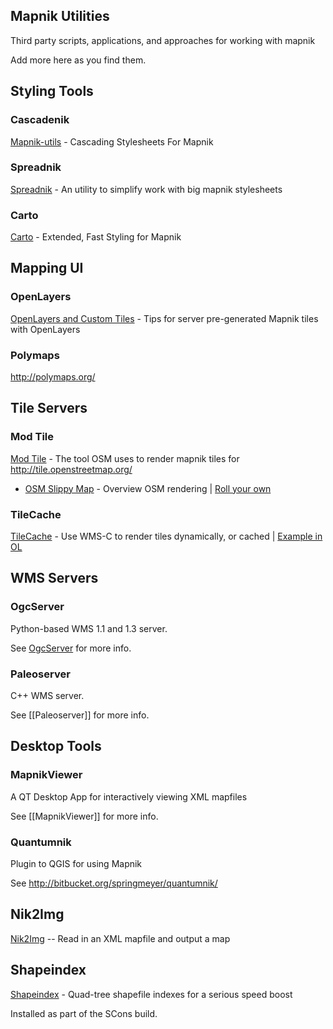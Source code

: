## Mapnik Utilities

Third party scripts, applications, and approaches for working with mapnik

Add more here as you find them.


## Styling Tools
### Cascadenik

[Mapnik-utils](http://code.google.com/p/mapnik-utils/) - Cascading Stylesheets For Mapnik

### Spreadnik

[Spreadnik](http://wiki.openstreetmap.org/wiki/Spreadnik) - An utility to simplify work with big mapnik stylesheets

### Carto

[Carto](https://github.com/mapbox/carto) - Extended, Fast Styling for Mapnik

## Mapping UI

### OpenLayers

[OpenLayers and Custom Tiles](http://trac.openlayers.org/wiki/UsingCustomTiles) - Tips for server pre-generated Mapnik tiles with OpenLayers

### Polymaps

http://polymaps.org/


## Tile Servers

### Mod Tile

[Mod Tile](http://wiki.openstreetmap.org/index.php/Mod_tile) - The tool OSM uses to render mapnik tiles for http://tile.openstreetmap.org/  
 * [OSM Slippy Map](http://wiki.openstreetmap.org/index.php/Slippy_Map) - Overview OSM rendering | [Roll your own](http://wiki.openstreetmap.org/index.php/Deploying_your_own_Slippy_Map)

### TileCache

[TileCache](http://tilecache.org/) - Use WMS-C to render tiles dynamically, or cached | [Example in OL](http://labs.metacarta.com/osm/)


## WMS Servers

### OgcServer

Python-based WMS 1.1 and 1.3 server.

See [OgcServer](https://github.com/mapnik/OGCServer) for more info.

### Paleoserver

C++ WMS server.

See [[Paleoserver]] for more info.

## Desktop Tools

### MapnikViewer

A QT Desktop App for interactively viewing XML mapfiles

See [[MapnikViewer]] for more info.

### Quantumnik
Plugin to QGIS for using Mapnik

See http://bitbucket.org/springmeyer/quantumnik/

## Nik2Img

[Nik2Img](Nik2Img) -- Read in an XML mapfile and output a map

## Shapeindex

[Shapeindex](https://github.com/mapnik/mapnik/tree/master/utils/shapeindex) - Quad-tree shapefile indexes for a serious speed boost

Installed as part of the SCons build.